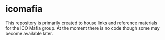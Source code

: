 # icomafia

This repository is primarily created to house links and reference materials for the ICO Mafia group.  At the moment there is no code though some may become available later.

